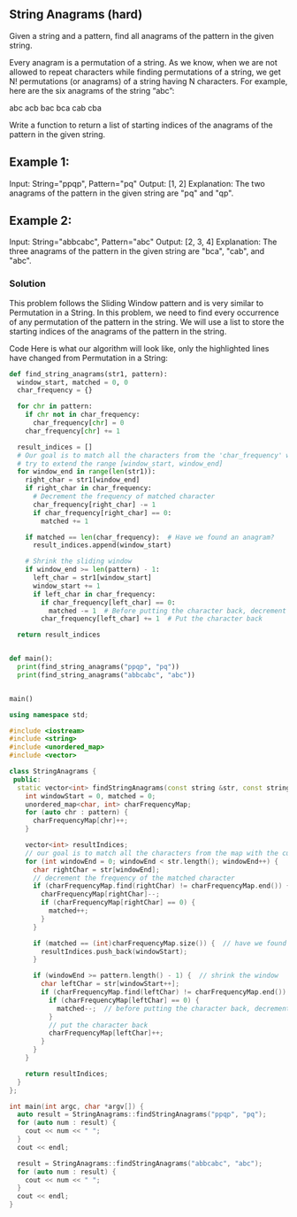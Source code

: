## String Anagrams (hard)

Given a string and a pattern, find all anagrams of the pattern in the given string.

Every anagram is a permutation of a string. As we know, when we are not allowed to repeat characters while finding permutations of a string, we get N!
permutations (or anagrams) of a string having N characters. For example, here are the six anagrams of the string “abc”:

abc
acb
bac
bca
cab
cba

Write a function to return a list of starting indices of the anagrams of the pattern in the given string.

## Example 1:

Input: String="ppqp", Pattern="pq"
Output: [1, 2]
Explanation: The two anagrams of the pattern in the given string are "pq" and "qp".

## Example 2:

Input: String="abbcabc", Pattern="abc"
Output: [2, 3, 4]
Explanation: The three anagrams of the pattern in the given string are "bca", "cab", and "abc".

### Solution
This problem follows the Sliding Window pattern and is very similar to Permutation in a String. In this problem, we need to find every occurrence of any permutation of the pattern in the string. We will use a list to store the starting indices of the anagrams of the pattern in the string.

Code
Here is what our algorithm will look like, only the highlighted lines have changed from Permutation in a String:

```python
def find_string_anagrams(str1, pattern):
  window_start, matched = 0, 0
  char_frequency = {}

  for chr in pattern:
    if chr not in char_frequency:
      char_frequency[chr] = 0
    char_frequency[chr] += 1

  result_indices = []
  # Our goal is to match all the characters from the 'char_frequency' with the current window
  # try to extend the range [window_start, window_end]
  for window_end in range(len(str1)):
    right_char = str1[window_end]
    if right_char in char_frequency:
      # Decrement the frequency of matched character
      char_frequency[right_char] -= 1
      if char_frequency[right_char] == 0:
        matched += 1

    if matched == len(char_frequency):  # Have we found an anagram?
      result_indices.append(window_start)

    # Shrink the sliding window
    if window_end >= len(pattern) - 1:
      left_char = str1[window_start]
      window_start += 1
      if left_char in char_frequency:
        if char_frequency[left_char] == 0:
          matched -= 1  # Before putting the character back, decrement the matched count
        char_frequency[left_char] += 1  # Put the character back

  return result_indices


def main():
  print(find_string_anagrams("ppqp", "pq"))
  print(find_string_anagrams("abbcabc", "abc"))


main()
```

```cpp
using namespace std;

#include <iostream>
#include <string>
#include <unordered_map>
#include <vector>

class StringAnagrams {
 public:
  static vector<int> findStringAnagrams(const string &str, const string &pattern) {
    int windowStart = 0, matched = 0;
    unordered_map<char, int> charFrequencyMap;
    for (auto chr : pattern) {
      charFrequencyMap[chr]++;
    }

    vector<int> resultIndices;
    // our goal is to match all the characters from the map with the current window
    for (int windowEnd = 0; windowEnd < str.length(); windowEnd++) {
      char rightChar = str[windowEnd];
      // decrement the frequency of the matched character
      if (charFrequencyMap.find(rightChar) != charFrequencyMap.end()) {
        charFrequencyMap[rightChar]--;
        if (charFrequencyMap[rightChar] == 0) {
          matched++;
        }
      }

      if (matched == (int)charFrequencyMap.size()) {  // have we found an anagram?
        resultIndices.push_back(windowStart);
      }

      if (windowEnd >= pattern.length() - 1) {  // shrink the window
        char leftChar = str[windowStart++];
        if (charFrequencyMap.find(leftChar) != charFrequencyMap.end()) {
          if (charFrequencyMap[leftChar] == 0) {
            matched--;  // before putting the character back, decrement the matched count
          }
          // put the character back
          charFrequencyMap[leftChar]++;
        }
      }
    }

    return resultIndices;
  }
};

int main(int argc, char *argv[]) {
  auto result = StringAnagrams::findStringAnagrams("ppqp", "pq");
  for (auto num : result) {
    cout << num << " ";
  }
  cout << endl;

  result = StringAnagrams::findStringAnagrams("abbcabc", "abc");
  for (auto num : result) {
    cout << num << " ";
  }
  cout << endl;
}
```
